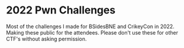 # 2022 Pwn Challenges
Most of the challenges I made for BSidesBNE and CrikeyCon in 2022. Making these public for the attendees. Please don't use these for other CTF's without asking permission.
